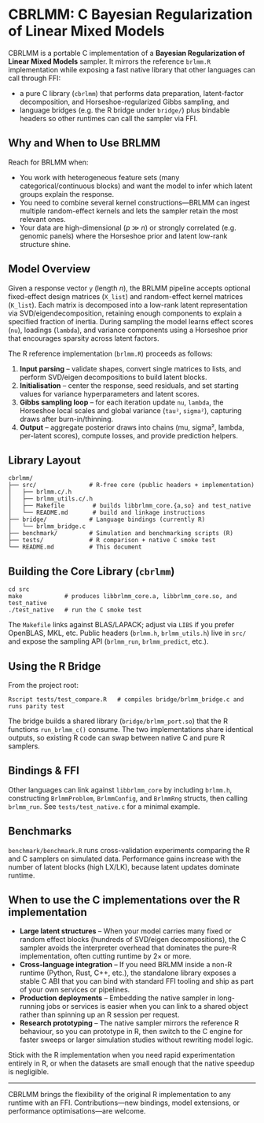 # CBRLMM: C Bayesian Regularization of Linear Mixed Models

CBRLMM is a portable C implementation of a **Bayesian Regularization of Linear Mixed Models** sampler. It mirrors the reference `brlmm.R` implementation while
exposing a fast native library that other languages can call through FFI:

- a pure C library (`cbrlmm`) that performs data preparation, latent-factor
  decomposition, and Horseshoe-regularized Gibbs sampling, and
- language bridges (e.g. the R bridge under `bridge/`) plus bindable headers so
  other runtimes can call the sampler via FFI.

## Why and When to Use BRLMM

Reach for BRLMM when:

- You work with heterogeneous feature sets (many categorical/continuous blocks)
  and want the model to infer which latent groups explain the response.
- You need to combine several kernel constructions—BRLMM can ingest multiple
  random-effect kernels and lets the sampler retain the most relevant ones.
- Your data are high-dimensional (*p* ≫ *n*) or strongly correlated (e.g.
  genomic panels) where the Horseshoe prior and latent low-rank structure shine.

## Model Overview

Given a response vector `y` (length *n*), the BRLMM pipeline accepts optional
fixed-effect design matrices (`X_list`) and random-effect kernel matrices
(`K_list`).  Each matrix is decomposed into a low-rank latent representation via
SVD/eigendecomposition, retaining enough components to explain a specified
fraction of inertia.  During sampling the model learns effect scores (`nu`),
loadings (`lambda`), and variance components using a Horseshoe prior that
encourages sparsity across latent factors.

The R reference implementation (`brlmm.R`) proceeds as follows:

1. **Input parsing** – validate shapes, convert single matrices to lists, and
   perform SVD/eigen decompositions to build latent blocks.
2. **Initialisation** – center the response, seed residuals, and set starting
   values for variance hyperparameters and latent scores.
3. **Gibbs sampling loop** – for each iteration update `nu`, `lambda`, the
   Horseshoe local scales and global variance (`tau²`, `sigma²`), capturing
   draws after burn-in/thinning.
4. **Output** – aggregate posterior draws into chains (mu, sigma², lambda,
   per-latent scores), compute losses, and provide prediction helpers.

## Library Layout

```
cbrlmm/
├── src/               # R-free core (public headers + implementation)
│   ├── brlmm.c/.h
│   ├── brlmm_utils.c/.h
│   ├── Makefile        # builds libbrlmm_core.{a,so} and test_native
│   └── README.md       # build and linkage instructions
├── bridge/            # Language bindings (currently R)
│   └── brlmm_bridge.c
├── benchmark/         # Simulation and benchmarking scripts (R)
├── tests/             # R comparison + native C smoke test
└── README.md          # This document
```

## Building the Core Library (`cbrlmm`)

```
cd src
make            # produces libbrlmm_core.a, libbrlmm_core.so, and test_native
./test_native   # run the C smoke test
```

The `Makefile` links against BLAS/LAPACK; adjust via `LIBS` if you prefer
OpenBLAS, MKL, etc. Public headers (`brlmm.h`, `brlmm_utils.h`) live in `src/`
and expose the sampling API (`brlmm_run`, `brlmm_predict`, etc.).

## Using the R Bridge

From the project root:

```
Rscript tests/test_compare.R   # compiles bridge/brlmm_bridge.c and runs parity test
```

The bridge builds a shared library (`bridge/brlmm_port.so`) that the R functions
`run_brlmm_c()` consume.  The two implementations share identical outputs, so
existing R code can swap between native C and pure R samplers.

## Bindings & FFI

Other languages can link against `libbrlmm_core` by including `brlmm.h`,
constructing `BrlmmProblem`, `BrlmmConfig`, and `BrlmmRng` structs, then calling
`brlmm_run`. See `tests/test_native.c` for a minimal example.

## Benchmarks

`benchmark/benchmark.R` runs cross-validation experiments comparing the R and C
samplers on simulated data. Performance gains increase with the number of latent
blocks (high LX/LK), because latent updates dominate runtime.

## When to use the C implementations over the R implementation

- **Large latent structures** – When your model carries many fixed or random
  effect blocks (hundreds of SVD/eigen decompositions), the C sampler avoids the
  interpreter overhead that dominates the pure-R implementation, often cutting
  runtime by 2× or more.
- **Cross-language integration** – If you need BRLMM inside a non-R runtime
  (Python, Rust, C++, etc.), the standalone library exposes a stable C ABI that
  you can bind with standard FFI tooling and ship as part of your own services
  or pipelines.
- **Production deployments** – Embedding the native sampler in long-running
  jobs or services is easier when you can link to a shared object rather than
  spinning up an R session per request.
- **Research prototyping** – The native sampler mirrors the reference R
  behaviour, so you can prototype in R, then switch to the C engine for faster
  sweeps or larger simulation studies without rewriting model logic.

Stick with the R implementation when you need rapid experimentation entirely in
R, or when the datasets are small enough that the native speedup is negligible.

---

CBRLMM brings the flexibility of the original R implementation to any runtime
with an FFI. Contributions—new bindings, model extensions, or performance
optimisations—are welcome.
